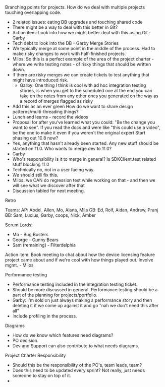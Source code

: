 Branching points for projects. How do we deal with multiple projects touching overlapping code.
- 2 related issues: eating DB upgrades and touching shared code
- There might be a way to deal with this better in Git?
- Action item: Look into how we might better deal with this using Git - Garby
- Tech debt to look into the DB - Garby
Merge Stories
- We typically merge at some point in the middle of the process. Had to make risky changes to work with half-finished projects. 
- Milos: So this is a perfect example of the area of the project charter - where we write testing notes - of risky things that should be written down.
- If there are risky merges we can create tickets to test anything that might have introduced risk.
	- Garby: One thing I think is cool with ad hoc integration testing stories, is when you get to the scheduled one at the end you can take on the notes from any other ones you generated on the way as a record of merges flagged as risky
- Add this as an ever green
How do we want to share design patterns/multi-threading things?
- Lunch and learns - record the videos
- Proposal for after you've learned what you could: "Be the change you want to see". If you read the docs and were like "this could use a video", be the one to make it even if you weren't the original expert
Start phasing out 10.8 now?
- Yes, anything that hasn't already been started. Any new stuff should be started on 11.0.
Who wants to merge dev to 11.0?
- Garby
- Who's responsibility is it to merge in general?
Is SDKClient.test related stuff blocking 11.0
- Technically no, not in a user facing way.
- We should still fix this.
- Milos: we CAN do regression test while working on that - and then we will see what we discover after that
- Discussion tabled for next meeting.

Retro

Teams:
AP: Abdel, Allen, Mo, Alana, Mila
GB: Ed, Rolf, Aidan, Andrew, Pranj
BB: Sam, Lucius, Garby, coops, Nick, Amber

Scrum Lords:
- Mo - Bug Busters
- George - Gunny Bears
- Sam (remaining) - Filterdelphia

Action item: Book meeting to chat about how the device licensing feature project came about and if we're cool with how things played out. Involve mgmt. - Milos

Performance testing
- Performance testing included in the integration testing ticket.
- Should be more discussed in general. Performance testing should be a part of the planning for projects/portfolio.
- Garby: I'm sold on just always making a performance story and then deleting it if we come up against it and go "nah we don't need this after all"
- Include profiling in the process.

Diagrams
- How do we know which features need diagrams?
- PO decision.
- Dev and Support can also contribute to what needs diagrams.

Project Charter Responsibility
- Should this be the responsibility of the PO's, team leads, team?
- Does this need to be updated every sprint? Not really, just needs someone to stay on top of it.
- 
